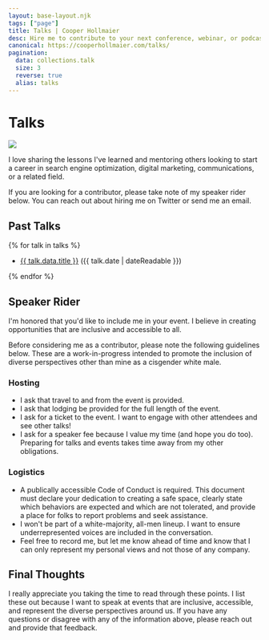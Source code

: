 ```yaml
---
layout: base-layout.njk
tags: ["page"]
title: Talks | Cooper Hollmaier
desc: Hire me to contribute to your next conference, webinar, or podcast!
canonical: https://cooperhollmaier.com/talks/
pagination:
  data: collections.talk
  size: 3
  reverse: true
  alias: talks
---
```


# Talks

<img class="hero" src="https://embedwistia-a.akamaihd.net/deliveries/ebe991c56d5e832ee5b27671210de42c.jpg">

I love sharing the lessons I've learned and mentoring others looking to start a career in search engine optimization, digital marketing, communications, or a related field.

If you are looking for a contributor, please take note of my speaker rider below. You can reach out about hiring me on Twitter or send me an email.

## Past Talks

{% for talk in talks %}

  <article>
  <ul>
  <li>
  <a href="{{ talk.url | url }}">{{ talk.data.title }}</a> ({{ talk.date | dateReadable }})
  </li>
</ul>
  </article>
{% endfor %}

## Speaker Rider

I'm honored that you'd like to include me in your event. I believe in creating opportunities that are inclusive and accessible to all.

Before considering me as a contributor, please note the following guidelines below. These are a work-in-progress intended to promote the inclusion of diverse perspectives other than mine as a cisgender white male.

### Hosting

- I ask that travel to and from the event is provided.
- I ask that lodging be provided for the full length of the event.
- I ask for a ticket to the event. I want to engage with other attendees and see other talks!
- I ask for a speaker fee because I value my time (and hope you do too). Preparing for talks and events takes time away from my other obligations.

### Logistics

- A publically accessible Code of Conduct is required. This document must declare your dedication to creating a safe space, clearly state which behaviors are expected and which are not tolerated, and provide a place for folks to report problems and seek assistance.
- I won't be part of a white-majority, all-men lineup. I want to ensure underrepresented voices are included in the conversation.
- Feel free to record me, but let me know ahead of time and know that I can only represent my personal views and not those of any company.

## Final Thoughts

I really appreciate you taking the time to read through these points. I list these out because I want to speak at events that are inclusive, accessible, and represent the diverse perspectives around us. If you have any questions or disagree with any of the information above, please reach out and provide that feedback.
